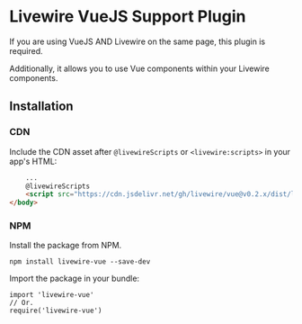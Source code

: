 # Livewire VueJS Support Plugin

If you are using VueJS AND Livewire on the same page, this plugin is required.

Additionally, it allows you to use Vue components within your Livewire components.

## Installation
### CDN
Include the CDN asset after `@livewireScripts` or  `<livewire:scripts>` in your app's HTML:

```html
    ...
    @livewireScripts
    <script src="https://cdn.jsdelivr.net/gh/livewire/vue@v0.2.x/dist/livewire-vue.js"></script>
</body>
```

### NPM
Install the package from NPM.
```
npm install livewire-vue --save-dev
```

Import the package in your bundle:
```
import 'livewire-vue'
// Or.
require('livewire-vue')
```
